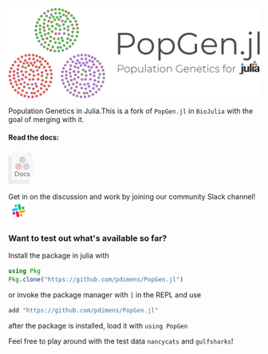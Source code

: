 ![PopGen.jl](logo.png)

Population Genetics in Julia.This is a fork of `PopGen.jl` in `BioJulia` with the goal of merging with it. 

#### Read the docs:
[![alt text](docs.png)](https://pdimens.github.io/PopGen.jl/) 


Get in on the discussion and work by joining our community Slack channel! [![alt text](slack.png)](https://pdimens.github.io/PopGen.jl/community/)

### Want to test out what's available so far?
Install the package in julia with
```julia
using Pkg
Pkg.clone("https://github.com/pdimens/PopGen.jl")
```

or invoke the package manager with `]` in the REPL and use
```julia
add "https://github.com/pdimens/PopGen.jl"
```
after the package is installed, load it with `using PopGen`

Feel free to play around with the test data `nancycats` and `gulfsharks`!
